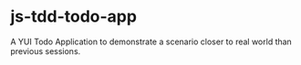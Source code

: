 js-tdd-todo-app
===============

A YUI Todo Application to demonstrate a scenario closer to real world than previous sessions.
